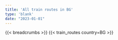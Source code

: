 ```yaml
---
title: 'All train routes in BG'
type: 'blank'
date: "2023-01-01"
---
```


{{< breadcrumbs >}}
{{< train_routes country=BG >}}
